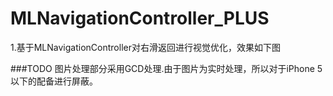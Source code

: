 MLNavigationController_PLUS
===========================
1.基于MLNavigationController对右滑返回进行视觉优化，效果如下图



###TODO 
图片处理部分采用GCD处理.由于图片为实时处理，所以对于iPhone 5以下的配备进行屏蔽。